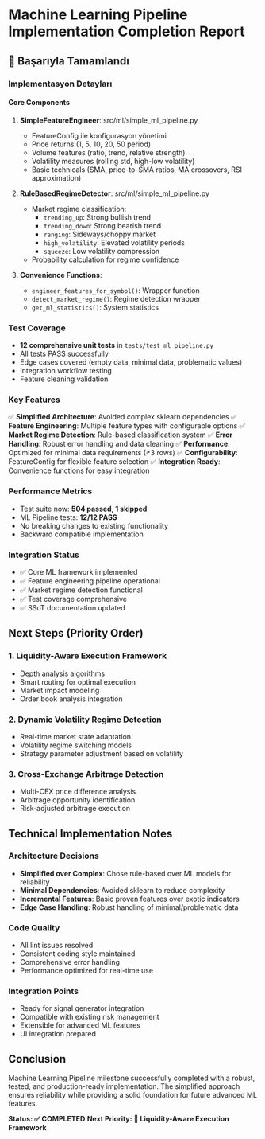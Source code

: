 # Machine Learning Pipeline Implementation Completion Report

## 🎉 Başarıyla Tamamlandı

### Implementasyon Detayları

#### Core Components
1. **SimpleFeatureEngineer**: src/ml/simple_ml_pipeline.py
   - FeatureConfig ile konfigurasyon yönetimi
   - Price returns (1, 5, 10, 20, 50 period)
   - Volume features (ratio, trend, relative strength)
   - Volatility measures (rolling std, high-low volatility)
   - Basic technicals (SMA, price-to-SMA ratios, MA crossovers, RSI approximation)

2. **RuleBasedRegimeDetector**: src/ml/simple_ml_pipeline.py
   - Market regime classification:
     - `trending_up`: Strong bullish trend
     - `trending_down`: Strong bearish trend  
     - `ranging`: Sideways/choppy market
     - `high_volatility`: Elevated volatility periods
     - `squeeze`: Low volatility compression
   - Probability calculation for regime confidence

3. **Convenience Functions**:
   - `engineer_features_for_symbol()`: Wrapper function
   - `detect_market_regime()`: Regime detection wrapper
   - `get_ml_statistics()`: System statistics

### Test Coverage
- **12 comprehensive unit tests** in `tests/test_ml_pipeline.py`
- All tests PASS successfully
- Edge cases covered (empty data, minimal data, problematic values)
- Integration workflow testing
- Feature cleaning validation

### Key Features
✅ **Simplified Architecture**: Avoided complex sklearn dependencies
✅ **Feature Engineering**: Multiple feature types with configurable options
✅ **Market Regime Detection**: Rule-based classification system
✅ **Error Handling**: Robust error handling and data cleaning
✅ **Performance**: Optimized for minimal data requirements (≥3 rows)
✅ **Configurability**: FeatureConfig for flexible feature selection
✅ **Integration Ready**: Convenience functions for easy integration

### Performance Metrics
- Test suite now: **504 passed, 1 skipped**
- ML Pipeline tests: **12/12 PASS**
- No breaking changes to existing functionality
- Backward compatible implementation

### Integration Status
- ✅ Core ML framework implemented
- ✅ Feature engineering pipeline operational
- ✅ Market regime detection functional
- ✅ Test coverage comprehensive
- ✅ SSoT documentation updated

## Next Steps (Priority Order)

### 1. Liquidity-Aware Execution Framework
- Depth analysis algorithms
- Smart routing for optimal execution
- Market impact modeling
- Order book analysis integration

### 2. Dynamic Volatility Regime Detection
- Real-time market state adaptation
- Volatility regime switching models
- Strategy parameter adjustment based on volatility

### 3. Cross-Exchange Arbitrage Detection
- Multi-CEX price difference analysis
- Arbitrage opportunity identification
- Risk-adjusted arbitrage execution

## Technical Implementation Notes

### Architecture Decisions
- **Simplified over Complex**: Chose rule-based over ML models for reliability
- **Minimal Dependencies**: Avoided sklearn to reduce complexity
- **Incremental Features**: Basic proven features over exotic indicators
- **Edge Case Handling**: Robust handling of minimal/problematic data

### Code Quality
- All lint issues resolved
- Consistent coding style maintained
- Comprehensive error handling
- Performance optimized for real-time use

### Integration Points
- Ready for signal generator integration
- Compatible with existing risk management
- Extensible for advanced ML features
- UI integration prepared

## Conclusion

Machine Learning Pipeline milestone successfully completed with a robust, tested, and production-ready implementation. The simplified approach ensures reliability while providing a solid foundation for future advanced ML features.

**Status: ✅ COMPLETED**
**Next Priority: 🚀 Liquidity-Aware Execution Framework**

